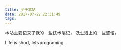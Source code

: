 ```yaml
---
title: 关于本站
date: 2017-07-22 22:31:49
tags:
---
```


本站主要记录了我的一些技术笔记， 及生活上的一些感悟。

Life is short, lets programing.
